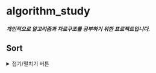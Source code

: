 # algorithm_study

##### 개인적으로 알고리즘과 자료구조를 공부하기 위한 프로젝트입니다.


## Sort
<details>
<summary>접기/펼치기 버튼</summary>
<div markdown="1">

### Basic Sort
* Insersion Sort
* Selection Sort
* Bubble Sort

### Divide and Conquer Sort
* Quick Sort

### 실행속도
###### (1 ~ 100,000개의 숫자중 랜덤으로 뽑은 100,000개의 숫자를 정렬을 100번 실행한 평균)
* Insersion Sort = 4238ms
* Selection Sort = 1302ms
* Bubble Sort = 14636ms

---

* Quick Sort = 11ms

### 시간복잡도
* Insersion Sort
```
기본로직
1. 현재 인덱스를 별도로 저장해두며,현재 인덱스는0부터 시작한다.
2. 별도로 저장해둔 인덱스와 그 앞 인덱스의 배열 값을 비교한다.
3. 만약 별도로 저장해둔 인덱스의 배열 값이 더 크다면 두 배열 값을 서로 바꿔준다.
4. 현재 인덱스를 -1 하며 3번 과정을 반복한다.
5. 1 ~ 4번 과정을 배열의 길이만큼 반복한다.
```
삽입 정렬 알고리즘은 최악의 경우(역으로 정렬되어 있을 경우)에 n-1, n-2, .... , 1개씩 비교하기 때문에 시간복잡도는 빅오표기법으로 O(N^2)가 된다.

* Selection Sort
```
기본로직
1. 정렬되지 않은 인덱스의 맨 앞부터 배열 값중 가장 작은 값을 찾는다.
2. 가장 작은 값의 배열 값을 현재 인덱스의 배열 값과 바꿔준다.
3. 다음 인덱스로 넘어간 후 1 ~ 2번 과정을 배열의 길이만큼 반복한다.
```
선택 정렬 알고리즘은 배열의 전체를 비교하기 때문에 시간복잡도는 빅오표기법으로 O(N^2)가 된다.

* Bubble Sort
```
기본로직
1. 기본 인덱스는 1부터 시작한다.
2. 현재 인덱스의 배열값과 현재 인덱스에 -1한 인덱스의 배열값을 비교한다.
3. 앞의 인덱스의 배열값이 뒤의 인덱스의 배열값 보다 크다면 서로 배열값을 바꿔준다.
4. 1 ~ 3번 과정을 끝마치면 가장 큰 배열값이 가장 뒤로 이동해 있기 때문에 마지막은 정렬에서 제외한다.
5. 1 ~ 3번 과정을 배열의 크기 만큼 반복한다.
```
버블 정렬 알고리즘은 선택 정렬과 같이 전체를 비교하기 때문에 시간복잡도는 빅오표기법으로 O(N^2)가 된다.

---

* Quick Sort
```
기본로직
1. 인덱스의 맨 앞의 인덱스를 피벗으로 정한다.
2. 분할 전 비교를 진행하기 위해 피벗을 제외한 가장 왼쪽 배열의 인덱스를 저장하는 start, 가장 오른쪽 배열의 인덱스를 저장하는 end변수를 만든다.
3. start부터 비교를 진행하며 비교는 end가 start보다 클 때만 반복한다.
4. 비교한 배열값이 피벗의 배열 값 보다 작으면 start를 하나 증가시키며 비교를 반복한다. 피벗의 배열 값 보다 큰 값을 찾으면 반복을 멈춘다.
5. 4번이 끝나면 end의 비교를 진행하며 비교는 end가 start보다 클 때만 반복한다.
6. 비교한 배열 값이 피벗의 배열 값 보다 크면 end를 하나 감소시키며 비교를 반복한다. 피벗의 배열 값 보다 작은 값을 찾으면 반복을 멈춘다.
7. 만약 start가 end보다 크거나 같다면 피벗의 배열 값과 end의 배열 값을 바꿔준다.
8. 그렇지 않다면 start의 배열 값과 end의 배열 값을 바꿔준다.
9. 맨 처음 부터 end - 1까지, end + 1부터 맨 끝까지 2부분으로 나눠 퀵정렬을 반복한다.
```
퀵정렬은 분할과 동시에 정렬을 진행하는 알고리즘이다. 각 정렬은 배열의 크기 N만큼 비교하며, 이를 총 분할 깊이인 logN만큼 진행한다. 그러므로 시간복잡도는 빅오표기법으로 O(NlogN)이다.

###### ※ 퀵정렬은 무조건 O(NlogN)을 보장하지 않고 최악의 경우 O(N^2)의 시간복잡도를 가진다.
</div>
</details>